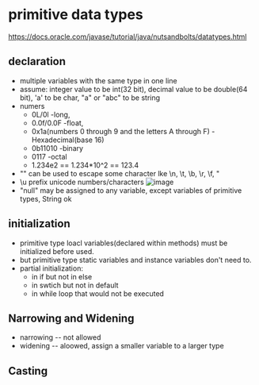 # primitive data types

https://docs.oracle.com/javase/tutorial/java/nutsandbolts/datatypes.html

## declaration

- multiple variables with the same type in one line
- assume: integer value to be int(32 bit), decimal value to be double(64 bit), 'a' to be char, "a" or "abc" to be string
- numers
  - 0L/0l -long, 
  - 0.0f/0.0F -float, 
  - 0x1a(numbers 0 through 9 and the letters A through F) -Hexadecimal(base 16)
  - 0b11010 -binary
  - 0117 -octal
  - 1.234e2 == 1.234*10^2 == 123.4
- "\" can be used to escape some character lke \n, \t, \b, \r, \f, \"
- \u prefix unicode numbers/characters ![image](https://user-images.githubusercontent.com/11585326/123185694-7d5d0b80-d464-11eb-930c-6dadd934291e.png)
- "null" may be assigned to any variable, except variables of primitive types, String ok

## initialization

- primitive type loacl variables(declared within methods) must be initialized before used. 
- but primitive type static variables and instance variables don't need to.
- partial initialization:
  - in if but not in else
  - in swtich but not in default 
  - in while loop that would not be executed

## Narrowing and Widening

- narrowing -- not allowed
- widening -- aloowed, assign a smaller variable to a larger type

## Casting





